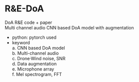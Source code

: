 # R&E-DoA
DoA R&E code + paper  
Multi channel audio CNN based DoA model with augmentation  
* python: pytorch used  
* keyword  
 a. CNN based DoA model  
 b. Multi-channel audio  
 c. Drone·Wind noise, SNR  
 d. Data augmentation  
 e. Microphone array  
 f. Mel spectrogram, FFT  
